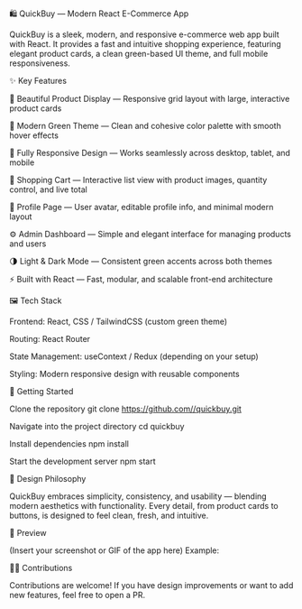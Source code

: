 🛍️ QuickBuy — Modern React E-Commerce App

QuickBuy is a sleek, modern, and responsive e-commerce web app built with React. It provides a fast and intuitive shopping experience, featuring elegant product cards, a clean green-based UI theme, and full mobile responsiveness.

✨ Key Features

🛒 Beautiful Product Display — Responsive grid layout with large, interactive product cards

💚 Modern Green Theme — Clean and cohesive color palette with smooth hover effects

📱 Fully Responsive Design — Works seamlessly across desktop, tablet, and mobile

🧺 Shopping Cart — Interactive list view with product images, quantity control, and live total

👤 Profile Page — User avatar, editable profile info, and minimal modern layout

⚙️ Admin Dashboard — Simple and elegant interface for managing products and users

🌗 Light & Dark Mode — Consistent green accents across both themes

⚡ Built with React — Fast, modular, and scalable front-end architecture

🖼️ Tech Stack

Frontend: React, CSS / TailwindCSS (custom green theme)

Routing: React Router

State Management: useContext / Redux (depending on your setup)

Styling: Modern responsive design with reusable components

🚀 Getting Started

Clone the repository
git clone https://github.com//quickbuy.git

Navigate into the project directory
cd quickbuy

Install dependencies
npm install

Start the development server
npm start

🎨 Design Philosophy

QuickBuy embraces simplicity, consistency, and usability — blending modern aesthetics with functionality. Every detail, from product cards to buttons, is designed to feel clean, fresh, and intuitive.

📸 Preview

(Insert your screenshot or GIF of the app here) Example:

🧑‍💻 Contributions

Contributions are welcome! If you have design improvements or want to add new features, feel free to open a PR.
